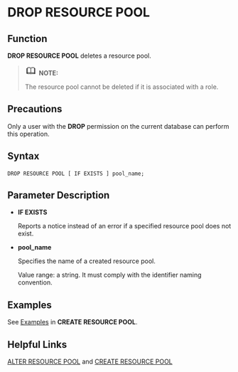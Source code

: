 # DROP RESOURCE POOL<a name="EN-US_TOPIC_0000001193987659"></a>

## Function<a name="en-us_topic_0059778399_sa24aa65d84e94a079fb987b25652dd8d"></a>

**DROP RESOURCE POOL**  deletes a resource pool.

>![](public_sys-resources/icon-note.gif) **NOTE:** 
>
>The resource pool cannot be deleted if it is associated with a role.

## Precautions<a name="en-us_topic_0059778399_sac7b2d84ed1a4b7fba5c5a6497f822c1"></a>

Only a user with the  **DROP**  permission on the current database can perform this operation.

## Syntax<a name="en-us_topic_0059778399_s147ae6d344a249e1b923eedde3ba326a"></a>

```
DROP RESOURCE POOL [ IF EXISTS ] pool_name;
```

## Parameter Description<a name="en-us_topic_0059778399_sb1f56ab4e3824ce58d2657a5745749f4"></a>

-   **IF EXISTS**

    Reports a notice instead of an error if a specified resource pool does not exist.


-   **pool\_name**

    Specifies the name of a created resource pool.

    Value range: a string. It must comply with the identifier naming convention.


## Examples<a name="en-us_topic_0059778399_s9b7c315e99ba4a41bfdb1f841109dda9"></a>

See  [Examples](create-resource-pool.md#en-us_topic_0059777569_s44181f6d005b4da1952aaeff4ef66e0e)  in  **CREATE RESOURCE POOL**.

## Helpful Links<a name="en-us_topic_0059778399_s41faee269a414537919479fb56fc5a4d"></a>

[ALTER RESOURCE POOL](alter-resource-pool.md)  and  [CREATE RESOURCE POOL](create-resource-pool.md)

